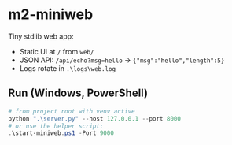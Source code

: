 # m2-miniweb

Tiny stdlib web app:
- Static UI at `/` from `web/`
- JSON API: `/api/echo?msg=hello` → `{"msg":"hello","length":5}`
- Logs rotate in `.\logs\web.log`

## Run (Windows, PowerShell)
```powershell
# from project root with venv active
python ".\server.py" --host 127.0.0.1 --port 8000
# or use the helper script:
.\start-miniweb.ps1 -Port 9000
